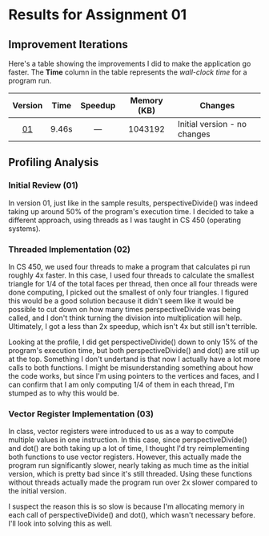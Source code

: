 # Results for Assignment 01

## Improvement Iterations

Here's a table showing the improvements I did to make the application go faster.  The **Time** column in the table represents the _wall-clock time_ for a program run.

| Version | Time | Speedup | Memory (KB) | Changes |
| :-----: | ---- | :-----: | :------: | ------- |
| [01](01.cpp) | 9.46s | &mdash; | 1043192 | Initial version - no changes |

## Profiling Analysis

### Initial Review (01)
In version 01, just like in the sample results, perspectiveDivide() was indeed taking up around 50% of the program's execution time. I decided to take a different approach, using threads as I was taught in CS 450 (operating systems).

### Threaded Implementation (02)
In CS 450, we used four threads to make a program that calculates pi run roughly 4x faster. In this case, I used four threads to calculate the smallest triangle for 1/4 of the total faces per thread, then once all four threads were done computing, I picked out the smallest of only four triangles. I figured this would be a good solution because it didn't seem like it would be possible to cut down on how many times perspectiveDivide was being called, and I don't think turning the division into multiplication will help. Ultimately, I got a less than 2x speedup, which isn't 4x but still isn't terrible.

Looking at the profile, I did get perspectiveDivide() down to only 15% of the program's execution time, but both perspectiveDivide() and dot() are still up at the top. Something I don't undertand is that now I actually have a lot more calls to both functions. I might be misunderstanding something about how the code works, but since I'm using pointers to the vertices and faces, and I can confirm that I am only computing 1/4 of them in each thread, I'm stumped as to why this would be.

### Vector Register Implementation (03)
In class, vector registers were introduced to us as a way to compute multiple values in one instruction. In this case, since perspectiveDivide() and dot() are both taking up a lot of time, I thought I'd try reimplementing both functions to use vector registers. However, this actually made the program run significantly slower, nearly taking as much time as the initial version, which is pretty bad since it's still threaded. Using these functions without threads actually made the program run over 2x slower compared to the initial version. 

I suspect the reason this is so slow is because I'm allocating memory in each call of perspectiveDivide() and dot(), which wasn't necessary before. I'll look into solving this as well.
